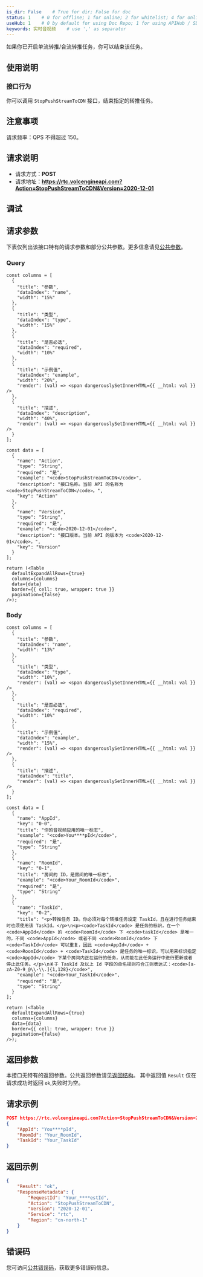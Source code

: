```yaml
---
is_dir: False    # True for dir; False for doc
status: 1    # 0 for offline; 1 for online; 2 for whitelist; 4 for online but hidden in TOC
useHub: 1    # 0 by default for using Doc Repo; 1 for using APIHub / SDKHub.
keywords: 实时音视频    # use ',' as separator
---
```


如果你已开启单流转推/合流转推任务，你可以结束该任务。
## 使用说明
### 接口行为
你可以调用 `StopPushStreamToCDN` 接口，结束指定的转推任务。

## 注意事项
请求频率：QPS 不得超过 150。
## 请求说明
- 请求方式：**POST**
- 请求地址：**https://rtc.volcengineapi.com?Action=StopPushStreamToCDN&Version=2020-12-01**
## 调试

<APILink link="https://api.volcengine.com/api-explorer/debug?action=StopPushStreamToCDN&serviceCode=rtc&version=2020-12-01&groupName=转推直播" />

## 请求参数
下表仅列出该接口特有的请求参数和部分公共参数。更多信息请见[公共参数](1178321)。
### Query
```mixin-react
const columns = [
  {
    "title": "参数",
    "dataIndex": "name",
    "width": "15%"
  },
  {
    "title": "类型",
    "dataIndex": "type",
    "width": "15%"
  },
  {
    "title": "是否必选",
    "dataIndex": "required",
    "width": "10%"
  },
  {
    "title": "示例值",
    "dataIndex": "example",
    "width": "20%",
    "render": (val) => <span dangerouslySetInnerHTML={{ __html: val }} />
  },
  {
    "title": "描述",
    "dataIndex": "description",
    "width": "40%",
    "render": (val) => <span dangerouslySetInnerHTML={{ __html: val }} />
  }
];
    
const data = [
  {
    "name": "Action",
    "type": "String",
    "required": "是",
    "example": "<code>StopPushStreamToCDN</code>",
    "description": "接口名称。当前 API 的名称为 <code>StopPushStreamToCDN</code>。",
    "key": "Action"
  },
  {
    "name": "Version",
    "type": "String",
    "required": "是",
    "example": "<code>2020-12-01</code>",
    "description": "接口版本。当前 API 的版本为 <code>2020-12-01</code>。",
    "key": "Version"
  }
];

return (<Table
  defaultExpandAllRows={true}
  columns={columns}
  data={data}
  border={{ cell: true, wrapper: true }}
  pagination={false}
/>);
```
### Body
```mixin-react
const columns = [
  {
    "title": "参数",
    "dataIndex": "name",
    "width": "13%"
  },
  {
    "title": "类型",
    "dataIndex": "type",
    "width": "10%",
    "render": (val) => <span dangerouslySetInnerHTML={{ __html: val }} />
  },
  {
    "title": "是否必选",
    "dataIndex": "required",
    "width": "10%"
  },
  {
    "title": "示例值",
    "dataIndex": "example",
    "width": "15%",
    "render": (val) => <span dangerouslySetInnerHTML={{ __html: val }} />
  },
  {
    "title": "描述",
    "dataIndex": "title",
    "render": (val) => <span dangerouslySetInnerHTML={{ __html: val }} />
  }
];
    
const data = [
  {
    "name": "AppId",
    "key": "0-0",
    "title": "你的音视频应用的唯一标志",
    "example": "<code>You****pId</code>",
    "required": "是",
    "type": "String"
  },
  {
    "name": "RoomId",
    "key": "0-1",
    "title": "房间的 ID，是房间的唯一标志",
    "example": "<code>Your_RoomId</code>",
    "required": "是",
    "type": "String"
  },
  {
    "name": "TaskId",
    "key": "0-2",
    "title": "<p>转推任务 ID。你必须对每个转推任务设定 TaskId，且在进行任务结束时也须使用该 TaskId。</p>\n<p><code>TaskId</code> 是任务的标识，在一个 <code>AppId</code> 的 <code>RoomId</code> 下 <code>taskId</code> 是唯一的，不同 <code>AppId</code> 或者不同 <code>RoomId</code> 下 <code>TaskId</code> 可以重复，因此 <code>AppId</code> + <code>RoomId</code> + <code>TaskId</code> 是任务的唯一标识，可以用来标识指定 <code>AppId</code> 下某个房间内正在运行的任务，从而能在此任务运行中进行更新或者停止此任务。</p>\n关于 TaskId 及以上 Id 字段的命名规则符合正则表达式：<code>[a-zA-Z0-9_@\\-\\.]{1,128}</code>",
    "example": "<code>Your_TaskId</code>",
    "required": "是",
    "type": "String"
  }
];

return (<Table
  defaultExpandAllRows={true}
  columns={columns}
  data={data}
  border={{ cell: true, wrapper: true }}
  pagination={false}
/>);
```
## 返回参数
本接口无特有的返回参数。公共返回参数请见[返回结构](1178322)。
其中返回值 `Result` 仅在请求成功时返回 `ok`,失败时为空。
## 请求示例
```json
POST https://rtc.volcengineapi.com?Action=StopPushStreamToCDN&Version=2020-12-01
{
    "AppId": "You****pId",
    "RoomId": "Your_RoomId",
    "TaskId": "Your_TaskId"
}
```
## 返回示例
```json
{
    "Result": "ok",
    "ResponseMetadata": {
        "RequestId": "Your_****estId",
        "Action": "StopPushStreamToCDN",
        "Version": "2020-12-01",
        "Service": "rtc",
        "Region": "cn-north-1"
    }
}
```

## 错误码
您可访问[公共错误码](https://www.volcengine.com/docs/6348/70426)，获取更多错误码信息。
<div data-source="api-doc-hub" style="display: none"></div>
